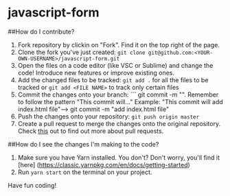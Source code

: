# javascript-form

##How do I contribute?
1. Fork repository by clickin on "Fork". Find it on the top right of the page.
2. Clone the fork you've just created: ```git clone git@github.com:<YOUR-OWN-USERNAME>/javascript-form.git```
3. Open the files on a code editor (like VSC or Sublime) and change the code! Introduce new features or improve existing ones.
4. Add the changed files to be tracked: ```git add .``` for all the files to be tracked or ```git add <FILE NAME>``` to track only certain files
5. Commit the changes onto your branch: ``` git commit -m "<MESSAGE ON WHAT THE COMMIT DOES>". Remember to follow the pattern "This commit will..."
Example: "This commit will add index.html file"--> git commit -m "add index.html file"
6. Push the changes onto your repository: ```git push origin master```
7. Create a pull request to merge the changes onto the original repository. Check [this](https://help.github.com/en/github/collaborating-with-issues-and-pull-requests/about-pull-requests) out to find out more about pull requests.


##How do I see the changes I'm making to the code?
1. Make sure you have Yarn installed. You don't? Don't worry, you'll find it [here] (https://classic.yarnpkg.com/en/docs/getting-started)
2. Run ```yarn start``` on the terminal on your project.

Have fun coding!
